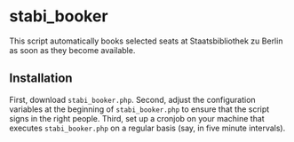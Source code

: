 # stabi_booker
This script automatically books selected seats at Staatsbibliothek zu Berlin as soon as they become available.

## Installation
First, download `stabi_booker.php`. Second, adjust the configuration variables at the beginning of `stabi_booker.php` to ensure that the script signs in the right people. Third, set up a cronjob on your machine that executes `stabi_booker.php` on a regular basis (say, in five minute intervals).
